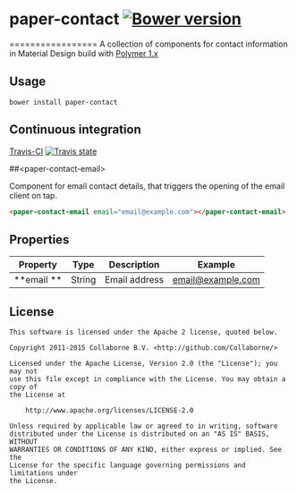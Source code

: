# paper-contact  [![Bower version](https://badge.fury.io/bo/paper-contact.svg)](http://badge.fury.io/bo/paper-contact)
=================
A collection of components for contact information in Material Design build with [Polymer 1.x](https://www.polymer-project.org)

## Usage

`bower install paper-contact`

## Continuous integration

[Travis-CI](https://travis-ci.org/Collaborne/paper-contact) [![Travis state](https://travis-ci.org/Collaborne/d3-progress-meter.svg?branch=master)](https://travis-ci.org/Collaborne/paper-contact)

##&lt;paper-contact-email&gt;

Component for email contact details, that triggers the opening of the email client on tap.

```html
<paper-contact-email email="email@example.com"></paper-contact-email>
```

## Properties

Property         | Type   | Description                                                              | Example
---------------- | ------ | ------------------------------------------------------------------------ | -------
**email **       | String | Email address 															 | email@example.com


## License

    This software is licensed under the Apache 2 license, quoted below.

    Copyright 2011-2015 Collaborne B.V. <http://github.com/Collaborne/>

    Licensed under the Apache License, Version 2.0 (the "License"); you may not
    use this file except in compliance with the License. You may obtain a copy of
    the License at

        http://www.apache.org/licenses/LICENSE-2.0

    Unless required by applicable law or agreed to in writing, software
    distributed under the License is distributed on an "AS IS" BASIS, WITHOUT
    WARRANTIES OR CONDITIONS OF ANY KIND, either express or implied. See the
    License for the specific language governing permissions and limitations under
    the License.
    
